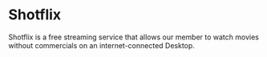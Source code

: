# Shotflix
Shotflix is a free streaming service that allows our member to watch movies without commercials on an internet-connected Desktop.
